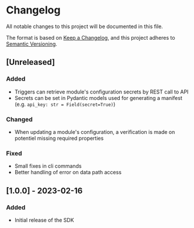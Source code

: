 # Changelog

All notable changes to this project will be documented in this file.

The format is based on [Keep a Changelog](https://keepachangelog.com/en/1.0.0/),
and this project adheres to [Semantic Versioning](https://semver.org/spec/v2.0.0.html).

## [Unreleased]

### Added

- Triggers can retrieve module's configuration secrets by REST call to API
- Secrets can be set in Pydantic models used for generating a manifest (e.g. `api_key: str = Field(secret=True)`)

### Changed

- When updating a module's configuration, a verification is made on potentiel missing required properties

### Fixed

- Small fixes in cli commands
- Better handling of error on data path access

## [1.0.0] - 2023-02-16

### Added

- Initial release of the SDK
